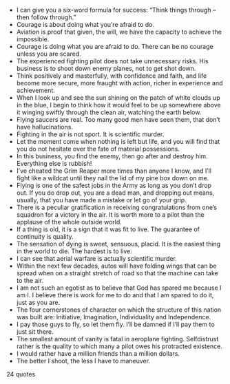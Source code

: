  - I can give you a six-word formula for success: “Think things through – then follow through.”
 - Courage is about doing what you’re afraid to do.
 - Aviation is proof that given, the will, we have the capacity to achieve the impossible.
 - Courage is doing what you are afraid to do. There can be no courage unless you are scared.
 - The experienced fighting pilot does not take unnecessary risks. His business is to shoot down enemy planes, not to get shot down.
 - Think positively and masterfully, with confidence and faith, and life become more secure, more fraught with action, richer in experience and achievement.
 - When I look up and see the sun shining on the patch of white clouds up in the blue, I begin to think how it would feel to be up somewhere above it winging swiftly through the clean air, watching the earth below.
 - Flying saucers are real. Too many good men have seen them, that don’t have hallucinations.
 - Fighting in the air is not sport. It is scientific murder.
 - Let the moment come when nothing is left but life, and you will find that you do not hesitate over the fate of material possessions.
 - In this business, you find the enemy, then go after and destroy him. Everything else is rubbish!
 - I’ve cheated the Grim Reaper more times than anyone I know, and I’ll fight like a wildcat until they nail the lid of my pine box down on me.
 - Flying is one of the safest jobs in the Army as long as you don’t drop out. If you do drop out, you are a dead man, and dropping out means, usually, that you have made a mistake or let go of your grip.
 - There is a peculiar gratification in receiving congratulations from one’s squadron for a victory in the air. It is worth more to a pilot than the applause of the whole outside world.
 - If a thing is old, it is a sign that it was fit to live. The guarantee of continuity is quality.
 - The sensation of dying is sweet, sensuous, placid. It is the easiest thing in the world to die. The hardest is to live.
 - I can see that aerial warfare is actually scientific murder.
 - Within the next few decades, autos will have folding wings that can be spread when on a straight stretch of road so that the machine can take to the air.
 - I am not such an egotist as to believe that God has spared me because I am I. I believe there is work for me to do and that I am spared to do it, just as you are.
 - The four cornerstones of character on which the structure of this nation was built are: Initiative, Imagination, Individuality and Independence.
 - I pay those guys to fly, so let them fly. I’ll be damned if I’ll pay them to just sit there.
 - The smallest amount of vanity is fatal in aeroplane fighting. Selfdistrust rather is the quality to which many a pilot owes his protracted existence.
 - I would rather have a million friends than a million dollars.
 - The better I shoot, the less I have to maneuver.

24 quotes